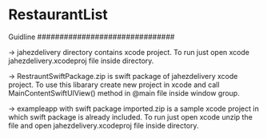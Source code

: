 # RestaurantList

Guidline
###############################

-> jahezdelivery directory contains xcode project. To run just open xcode jahezdelivery.xcodeproj file inside directory.


-> RestrauntSwiftPackage.zip is swift package of jahezdelivery xcode project. To use this libarary create new project in xcode and call MainContentSwiftUIView() method in @main file inside window group.


-> exampleapp with swift package imported.zip is a sample xcode project in which swift package is already included. To run just open xcode unzip the file and open jahezdelivery.xcodeproj file inside directory.
